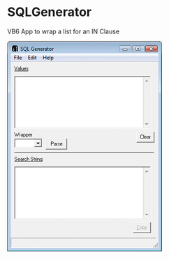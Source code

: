 # SQLGenerator
VB6 App to wrap a list for an IN Clause

![SQL Generator Preview](SQL%20Generator.gif "Preview")
